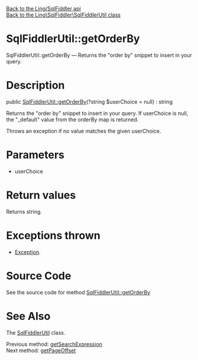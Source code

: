 [Back to the Ling/SqlFiddler api](https://github.com/lingtalfi/SqlFiddler/blob/master/doc/api/Ling/SqlFiddler.md)<br>
[Back to the Ling\SqlFiddler\SqlFiddlerUtil class](https://github.com/lingtalfi/SqlFiddler/blob/master/doc/api/Ling/SqlFiddler/SqlFiddlerUtil.md)


SqlFiddlerUtil::getOrderBy
================



SqlFiddlerUtil::getOrderBy — Returns the "order by" snippet to insert in your query.




Description
================


public [SqlFiddlerUtil::getOrderBy](https://github.com/lingtalfi/SqlFiddler/blob/master/doc/api/Ling/SqlFiddler/SqlFiddlerUtil/getOrderBy.md)(?string $userChoice = null) : string




Returns the "order by" snippet to insert in your query.
If userChoice is null, the "_default" value from the orderBy map is returned.

Throws an exception if no value matches the given userChoice.




Parameters
================


- userChoice

    


Return values
================

Returns string.


Exceptions thrown
================

- [Exception](http://php.net/manual/en/class.exception.php).&nbsp;







Source Code
===========
See the source code for method [SqlFiddlerUtil::getOrderBy](https://github.com/lingtalfi/SqlFiddler/blob/master/SqlFiddlerUtil.php#L197-L206)


See Also
================

The [SqlFiddlerUtil](https://github.com/lingtalfi/SqlFiddler/blob/master/doc/api/Ling/SqlFiddler/SqlFiddlerUtil.md) class.

Previous method: [getSearchExpression](https://github.com/lingtalfi/SqlFiddler/blob/master/doc/api/Ling/SqlFiddler/SqlFiddlerUtil/getSearchExpression.md)<br>Next method: [getPageOffset](https://github.com/lingtalfi/SqlFiddler/blob/master/doc/api/Ling/SqlFiddler/SqlFiddlerUtil/getPageOffset.md)<br>

